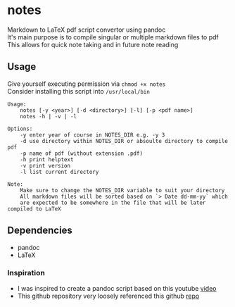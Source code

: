 # notes
Markdown to LaTeX pdf script convertor using pandoc \
It's main purpose is to compile singular or multiple markdown files to pdf \
This allows for quick note taking and in future note reading 

## Usage
Give yourself executing permission via `chmod +x notes` \
Consider installing this script into `/usr/local/bin`
```
Usage:
    notes [-y <year>] [-d <directory>] [-l] [-p <pdf name>]
    notes -h | -v | -l 

Options:
    -y enter year of course in NOTES_DIR e.g. -y 3 
    -d use directory within NOTES_DIR or absoulte directory to compile pdf
    -p name of pdf (without extension .pdf) 
    -h print helptext
    -v print version 
    -l list current directory 
    
Note:
    Make sure to change the NOTES_DIR variable to suit your directory
    All markdown files will be sorted based on `> Date dd-mm-yy` which 
    are expected to be somewhere in the file that will be later compiled to LaTeX
```

## Dependencies
* pandoc
* LaTeX

### Inspiration
* I was inspired to create a pandoc script based on this youtube 
[video](https://www.youtube.com/watch?v=wh_WGWii7UE&t=853s) 
* This github repository very loosely referenced this github 
[repo](https://github.com/connermcd/notes/blob/master/notes) 
